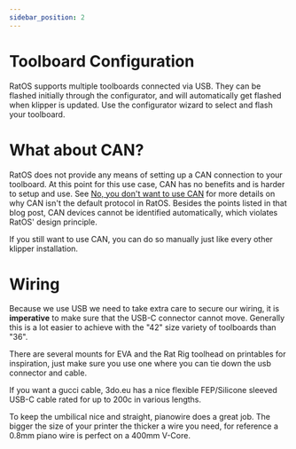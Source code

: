 ```yaml
---
sidebar_position: 2
---
```


# Toolboard Configuration

RatOS supports multiple toolboards connected via USB. They can be flashed initially through the configurator, and will automatically get flashed when klipper is updated. Use the configurator wizard to select and flash your toolboard.

# What about CAN?

RatOS does not provide any means of setting up a CAN connection to your toolboard. At this point for this use case, CAN has no benefits and is harder to setup and use. See [No, you don't want to use CAN](/blog/no-you-dont-want-to-use-can) for more details on why CAN isn't the default protocol in RatOS. Besides the points listed in that blog post, CAN devices cannot be identified automatically, which violates RatOS' design principle.

If you still want to use CAN, you can do so manually just like every other klipper installation.

# Wiring

Because we use USB we need to take extra care to secure our wiring, it is **imperative** to make sure that the USB-C connector cannot move. Generally this is a lot easier to achieve with the "42" size variety of toolboards than "36".

There are several mounts for EVA and the Rat Rig toolhead on printables for inspiration, just make sure you use one where you can tie down the usb connector and cable.

If you want a gucci cable, 3do.eu has a nice flexible FEP/Silicone sleeved USB-C cable rated for up to 200c in various lengths.

To keep the umbilical nice and straight, pianowire does a great job. The bigger the size of your printer the thicker a wire you need, for reference a 0.8mm piano wire is perfect on a 400mm V-Core.
